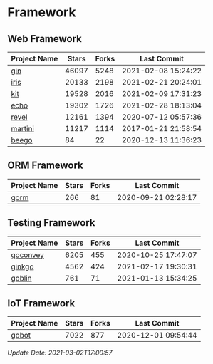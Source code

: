# Framework

## Web Framework
| Project Name | Stars | Forks | Last Commit |
| ------------ | ----- | ----- | ----------- |
| [gin](https://github.com/gin-gonic/gin) | 46097 | 5248 | 2021-02-08 15:24:22 |
| [iris](https://github.com/kataras/iris) | 20133 | 2198 | 2021-02-21 20:24:01 |
| [kit](https://github.com/go-kit/kit) | 19528 | 2016 | 2021-02-09 17:31:23 |
| [echo](https://github.com/labstack/echo) | 19302 | 1726 | 2021-02-28 18:13:04 |
| [revel](https://github.com/revel/revel) | 12161 | 1394 | 2020-07-12 05:57:36 |
| [martini](https://github.com/go-martini/martini) | 11217 | 1114 | 2017-01-21 21:58:54 |
| [beego](https://github.com/astaxie/beego) | 84 | 22 | 2020-12-13 11:36:23 |

## ORM Framework
| Project Name | Stars | Forks | Last Commit |
| ------------ | ----- | ----- | ----------- |
| [gorm](https://github.com/jinzhu/gorm) | 266 | 81 | 2020-09-21 02:28:17 |

## Testing Framework
| Project Name | Stars | Forks | Last Commit |
| ------------ | ----- | ----- | ----------- |
| [goconvey](https://github.com/smartystreets/goconvey) | 6205 | 455 | 2020-10-25 17:47:07 |
| [ginkgo](https://github.com/onsi/ginkgo) | 4562 | 424 | 2021-02-17 19:30:31 |
| [goblin](https://github.com/franela/goblin) | 761 | 71 | 2021-01-13 15:34:25 |

## IoT Framework
| Project Name | Stars | Forks | Last Commit |
| ------------ | ----- | ----- | ----------- |
| [gobot](https://github.com/hybridgroup/gobot) | 7022 | 877 | 2020-12-01 09:54:44 |

*Update Date: 2021-03-02T17:00:57*